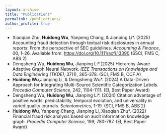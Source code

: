 ```yaml
---
layout: archive
title: "Publications"
permalink: /publications/
author_profile: true
---
```


- Xiaoqian Zhu, **Huidong Wu**, Yanpeng Chang, & Jianping Li\*. (2025) Accounting fraud detection through textual risk disclosures in annual reports: From the perspective of SEC guidelines. *Accounting & Finance*, 00, 1–26. Available from: https://doi.org/10.1111/acfi.13390 (SSCI, FMS C, ABS 2)
- Dengsheng Wu, **Huidong Wu**, Jianping Li\*.(2025) Hierarchy-Aware Adaptive Graph Neural Network. *IEEE Transactions on Knowledge and Data Engineering (TKDE)*, 37(1), 365-378. (SCI, FMS B, CCF A)
- **Huidong Wu**,Jianping Li, & Dengsheng Wu\*. (2024) A Data-Driven Approach for Integrating Multi-Source Scientific Categorization Labels. *Procedia Computer Science*, 242, 1104-1111. (EI, Best Paper Award)
- Dengsheng Wu, **Huidong Wu**, Jianping Li\*. (2024) Citation advantage of positive words: predictability, temporal evolution, and universality in varied quality journals. *Scientometrics*, 1-19. (SCI, FMS B, ABS 2)
- **Huidong Wu**, Yanpeng Chang, Jianping Li, Xiaoqian Zhu\*. (2022) Financial fraud risk analysis based on audit information knowledge graph. *Procedia Computer Science*, 199, 780-787. (EI, Best Paper Award)
